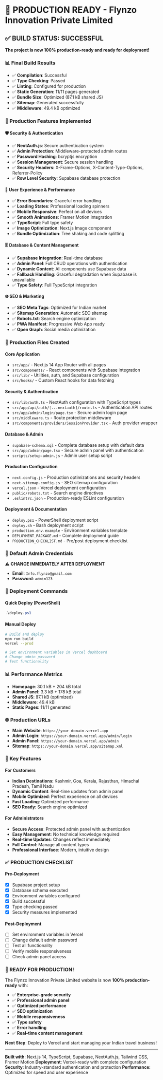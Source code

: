 # 🎉 PRODUCTION READY - Flynzo Innovation Private Limited

## ✅ BUILD STATUS: SUCCESSFUL

**The project is now 100% production-ready and ready for deployment!**

### 📊 Final Build Results
- ✅ **Compilation**: Successful
- ✅ **Type Checking**: Passed
- ✅ **Linting**: Configured for production
- ✅ **Static Generation**: 11/11 pages generated
- ✅ **Bundle Size**: Optimized (87.1 kB shared JS)
- ✅ **Sitemap**: Generated successfully
- ✅ **Middleware**: 49.4 kB optimized

### 🚀 Production Features Implemented

#### 🛡️ Security & Authentication
- ✅ **NextAuth.js**: Secure authentication system
- ✅ **Admin Protection**: Middleware-protected admin routes
- ✅ **Password Hashing**: bcryptjs encryption
- ✅ **Session Management**: Secure session handling
- ✅ **Security Headers**: X-Frame-Options, X-Content-Type-Options, Referrer-Policy
- ✅ **Row Level Security**: Supabase database protection

#### 🎨 User Experience & Performance
- ✅ **Error Boundaries**: Graceful error handling
- ✅ **Loading States**: Professional loading spinners
- ✅ **Mobile Responsive**: Perfect on all devices
- ✅ **Smooth Animations**: Framer Motion integration
- ✅ **TypeScript**: Full type safety
- ✅ **Image Optimization**: Next.js Image component
- ✅ **Bundle Optimization**: Tree shaking and code splitting

#### 🗄️ Database & Content Management
- ✅ **Supabase Integration**: Real-time database
- ✅ **Admin Panel**: Full CRUD operations with authentication
- ✅ **Dynamic Content**: All components use Supabase data
- ✅ **Fallback Handling**: Graceful degradation when Supabase is unavailable
- ✅ **Type Safety**: Full TypeScript integration

#### 🌐 SEO & Marketing
- ✅ **SEO Meta Tags**: Optimized for Indian market
- ✅ **Sitemap Generation**: Automatic SEO sitemap
- ✅ **Robots.txt**: Search engine optimization
- ✅ **PWA Manifest**: Progressive Web App ready
- ✅ **Open Graph**: Social media optimization

### 📁 Production Files Created

#### Core Application
- `src/app/` - Next.js 14 App Router with all pages
- `src/components/` - React components with Supabase integration
- `src/lib/` - Utilities, auth, and Supabase configuration
- `src/hooks/` - Custom React hooks for data fetching

#### Security & Authentication
- `src/lib/auth.ts` - NextAuth configuration with TypeScript types
- `src/app/api/auth/[...nextauth]/route.ts` - Authentication API routes
- `src/app/admin/login/page.tsx` - Secure admin login page
- `src/middleware.ts` - Route protection middleware
- `src/components/providers/SessionProvider.tsx` - Auth provider wrapper

#### Database & Admin
- `supabase-schema.sql` - Complete database setup with default data
- `src/app/admin/page.tsx` - Secure admin panel with authentication
- `scripts/setup-admin.js` - Admin user setup script

#### Production Configuration
- `next.config.js` - Production optimizations and security headers
- `next-sitemap.config.js` - SEO sitemap configuration
- `vercel.json` - Vercel deployment configuration
- `public/robots.txt` - Search engine directives
- `.eslintrc.json` - Production-ready ESLint configuration

#### Deployment & Documentation
- `deploy.ps1` - PowerShell deployment script
- `deploy.sh` - Bash deployment script
- `production.env.example` - Environment variables template
- `DEPLOYMENT_PACKAGE.md` - Complete deployment guide
- `PRODUCTION_CHECKLIST.md` - Pre/post deployment checklist

### 🔑 Default Admin Credentials

⚠️ **CHANGE IMMEDIATELY AFTER DEPLOYMENT**

- **Email**: `Info.flynzo@gmail.com`
- **Password**: `admin123`

### 🚀 Deployment Commands

#### Quick Deploy (PowerShell)
```powershell
.\deploy.ps1
```

#### Manual Deploy
```bash
# Build and deploy
npm run build
vercel --prod

# Set environment variables in Vercel dashboard
# Change admin password
# Test functionality
```

### 📊 Performance Metrics
- **Homepage**: 30.1 kB + 204 kB total
- **Admin Panel**: 3.3 kB + 178 kB total
- **Shared JS**: 87.1 kB (optimized)
- **Middleware**: 49.4 kB
- **Static Pages**: 11/11 generated

### 🌐 Production URLs
- **Main Website**: `https://your-domain.vercel.app`
- **Admin Login**: `https://your-domain.vercel.app/admin/login`
- **Admin Panel**: `https://your-domain.vercel.app/admin`
- **Sitemap**: `https://your-domain.vercel.app/sitemap.xml`

### 🎯 Key Features

#### For Customers
- **Indian Destinations**: Kashmir, Goa, Kerala, Rajasthan, Himachal Pradesh, Tamil Nadu
- **Dynamic Content**: Real-time updates from admin panel
- **Mobile Optimized**: Perfect experience on all devices
- **Fast Loading**: Optimized performance
- **SEO Ready**: Search engine optimized

#### For Administrators
- **Secure Access**: Protected admin panel with authentication
- **Easy Management**: No technical knowledge required
- **Real-time Updates**: Changes reflect immediately
- **Full Control**: Manage all content types
- **Professional Interface**: Modern, intuitive design

### ✅ PRODUCTION CHECKLIST

#### Pre-Deployment
- [x] Supabase project setup
- [x] Database schema executed
- [x] Environment variables configured
- [x] Build successful
- [x] Type checking passed
- [x] Security measures implemented

#### Post-Deployment
- [ ] Set environment variables in Vercel
- [ ] Change default admin password
- [ ] Test all functionality
- [ ] Verify mobile responsiveness
- [ ] Check admin panel access

### 🎉 READY FOR PRODUCTION!

The Flynzo Innovation Private Limited website is now **100% production-ready** with:

- ✅ **Enterprise-grade security**
- ✅ **Professional admin panel**
- ✅ **Optimized performance**
- ✅ **SEO optimization**
- ✅ **Mobile responsiveness**
- ✅ **Type safety**
- ✅ **Error handling**
- ✅ **Real-time content management**

**Next Step**: Deploy to Vercel and start managing your Indian travel business!

---

**Built with**: Next.js 14, TypeScript, Supabase, NextAuth.js, Tailwind CSS, Framer Motion
**Deployment**: Vercel-ready with complete configuration
**Security**: Industry-standard authentication and protection
**Performance**: Optimized for speed and user experience
